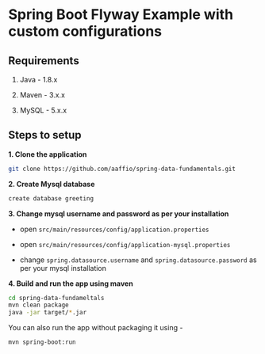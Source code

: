 # Spring Boot Flyway Example with custom configurations


## Requirements

1. Java - 1.8.x

2. Maven - 3.x.x

3. MySQL - 5.x.x

## Steps to setup

**1. Clone the application**

```bash
git clone https://github.com/aaffio/spring-data-fundamentals.git
```

**2. Create Mysql database**
```bash
create database greeting
```

**3. Change mysql username and password as per your installation**

+ open `src/main/resources/config/application.properties`
+ open `src/main/resources/config/application-mysql.properties`

+ change `spring.datasource.username` and `spring.datasource.password` as per your mysql installation

**4. Build and run the app using maven**

```bash
cd spring-data-fundameltals
mvn clean package
java -jar target/*.jar
```

You can also run the app without packaging it using -

```bash
mvn spring-boot:run
```